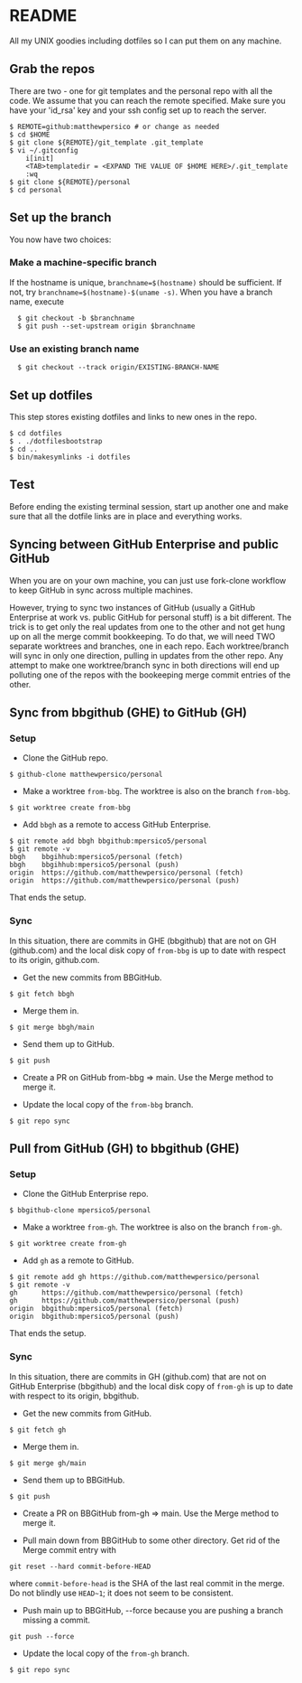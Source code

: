 # README
All my UNIX goodies including dotfiles so I can put them on any machine.

## Grab the repos
There are two - one for git templates and the personal repo with all the code.
We assume that you can reach the remote specified. Make sure you have your
'id_rsa' key and your ssh config set up to reach the server.

```
$ REMOTE=github:matthewpersico # or change as needed
$ cd $HOME
$ git clone ${REMOTE}/git_template .git_template
$ vi ~/.gitconfig
    i[init]
    <TAB>templatedir = <EXPAND THE VALUE OF $HOME HERE>/.git_template
    :wq
$ git clone ${REMOTE}/personal
$ cd personal
```

## Set up the branch
You now have two choices:

### Make a machine-specific branch
If the hostname is unique, `branchname=$(hostname)` should be sufficient. If
not, try `branchname=$(hostname)-$(uname -s)`. When you have a branch name,
execute

```
  $ git checkout -b $branchname
  $ git push --set-upstream origin $branchname
```

### Use an existing branch name

```
  $ git checkout --track origin/EXISTING-BRANCH-NAME
```
## Set up dotfiles

This step stores existing dotfiles and links to new ones in the repo.

```
$ cd dotfiles
$ . ./dotfilesbootstrap
$ cd ..
$ bin/makesymlinks -i dotfiles
```
## Test
Before ending the existing terminal session, start up another one and make sure
that all the dotfile links are in place and everything works.

## Syncing between GitHub Enterprise and public GitHub
When you are on your own machine, you can just use fork-clone workflow to keep
GitHub in sync across multiple machines.

However, trying to sync two instances of GitHub (usually a GitHub Enterprise at
work vs. public GitHub for personal stuff) is a bit different. The trick is to
get only the real updates from one to the other and not get hung up on all the
merge commit bookkeeping. To do that, we will need TWO separate worktrees and
branches, one in each repo. Each worktree/branch will sync in only one
direction, pulling in updates from the other repo. Any attempt to make one
worktree/branch sync in both directions will end up polluting one of the repos
with the bookeeping merge commit entries of the other.

## Sync from bbgithub (GHE) to GitHub (GH)

### Setup

* Clone the GitHub repo.

```
$ github-clone matthewpersico/personal
```

* Make a worktree `from-bbg`. The worktree is also on the branch `from-bbg`.

```
$ git worktree create from-bbg
```

* Add `bbgh` as a remote to access GitHub Enterprise.

```
$ git remote add bbgh bbgithub:mpersico5/personal
$ git remote -v
bbgh    bbgihhub:mpersico5/personal (fetch)
bbgh    bbgihhub:mpersico5/personal (push)
origin  https://github.com/matthewpersico/personal (fetch)
origin  https://github.com/matthewpersico/personal (push)
```

That ends the setup.

### Sync
In this situation, there are commits in GHE (bbgithub) that are not on GH
(github.com) and the local disk copy of `from-bbg` is up to date with respect
to its origin, github.com.

* Get the new commits from BBGitHub.

```
$ git fetch bbgh
```

* Merge them in.

```
$ git merge bbgh/main
```

* Send them up to GitHub.

```
$ git push
```

* Create a PR on GitHub from-bbg => main. Use the Merge method to merge it.

* Update the local copy of the `from-bbg` branch.

```
$ git repo sync
```

## Pull from GitHub (GH) to bbgithub (GHE)

### Setup
* Clone the GitHub Enterprise repo.

```
$ bbgithub-clone mpersico5/personal
```

* Make a worktree `from-gh`. The worktree is also on the branch `from-gh`.

```
$ git worktree create from-gh
```

* Add `gh` as a remote to GitHub.

```
$ git remote add gh https://github.com/matthewpersico/personal
$ git remote -v
gh      https://github.com/matthewpersico/personal (fetch)
gh      https://github.com/matthewpersico/personal (push)
origin  bbgithub:mpersico5/personal (fetch)
origin  bbgithub:mpersico5/personal (push)
```

That ends the setup.

### Sync
In this situation, there are commits in GH (github.com) that are not on GitHub
Enterprise (bbgithub) and the local disk copy of `from-gh` is up to date with
respect to its origin, bbgithub.

* Get the new commits from GitHub.

```
$ git fetch gh
```

* Merge them in.

```
$ git merge gh/main
```

* Send them up to BBGitHub.

```
$ git push
```

* Create a PR on BBGitHub from-gh => main. Use the Merge method to merge it.

* Pull main down from BBGitHub to some other directory. Get rid of the Merge
  commit entry with

```
git reset --hard commit-before-HEAD
```

where `commit-before-head` is the SHA of the last real commit in the merge. Do
not blindly use `HEAD~1`; it does not seem to be consistent.

* Push main up to BBGitHub, --force because you are pushing a branch missing a
  commit.

```
git push --force
```

* Update the local copy of the `from-gh` branch.

```
$ git repo sync
```
